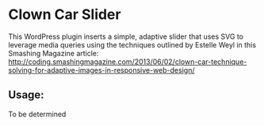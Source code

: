 Clown Car Slider
===================

This WordPress plugin inserts a simple, adaptive slider that uses SVG to leverage media queries using the techniques outlined by Estelle Weyl in this Smashing Magazine article: http://coding.smashingmagazine.com/2013/06/02/clown-car-technique-solving-for-adaptive-images-in-responsive-web-design/

Usage:
---------------------

To be determined

